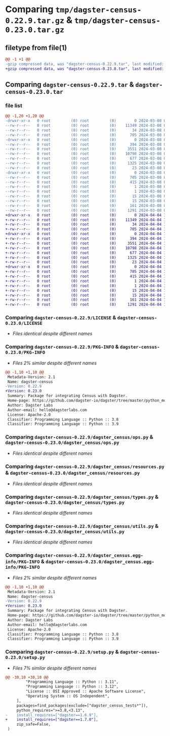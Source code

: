# Comparing `tmp/dagster-census-0.22.9.tar.gz` & `tmp/dagster-census-0.23.0.tar.gz`

## filetype from file(1)

```diff
@@ -1 +1 @@
-gzip compressed data, was "dagster-census-0.22.9.tar", last modified: Fri Mar  8 00:31:11 2024, max compression
+gzip compressed data, was "dagster-census-0.23.0.tar", last modified: Thu Apr  4 19:54:55 2024, max compression
```

## Comparing `dagster-census-0.22.9.tar` & `dagster-census-0.23.0.tar`

### file list

```diff
@@ -1,20 +1,20 @@
-drwxr-xr-x   0 root         (0) root         (0)        0 2024-03-08 00:31:11.950773 dagster-census-0.22.9/
--rw-r--r--   0 root         (0) root         (0)    11349 2024-03-08 00:17:46.000000 dagster-census-0.22.9/LICENSE
--rw-r--r--   0 root         (0) root         (0)       34 2024-03-08 00:17:46.000000 dagster-census-0.22.9/MANIFEST.in
--rw-r--r--   0 root         (0) root         (0)      705 2024-03-08 00:31:11.950773 dagster-census-0.22.9/PKG-INFO
-drwxr-xr-x   0 root         (0) root         (0)        0 2024-03-08 00:31:11.950773 dagster-census-0.22.9/dagster_census/
--rw-r--r--   0 root         (0) root         (0)      394 2024-03-08 00:17:46.000000 dagster-census-0.22.9/dagster_census/__init__.py
--rw-r--r--   0 root         (0) root         (0)     3551 2024-03-08 00:17:46.000000 dagster-census-0.22.9/dagster_census/ops.py
--rw-r--r--   0 root         (0) root         (0)    10798 2024-03-08 00:17:46.000000 dagster-census-0.22.9/dagster_census/resources.py
--rw-r--r--   0 root         (0) root         (0)      677 2024-03-08 00:17:46.000000 dagster-census-0.22.9/dagster_census/types.py
--rw-r--r--   0 root         (0) root         (0)     1325 2024-03-08 00:17:46.000000 dagster-census-0.22.9/dagster_census/utils.py
--rw-r--r--   0 root         (0) root         (0)       23 2024-03-08 00:17:46.000000 dagster-census-0.22.9/dagster_census/version.py
-drwxr-xr-x   0 root         (0) root         (0)        0 2024-03-08 00:31:11.950773 dagster-census-0.22.9/dagster_census.egg-info/
--rw-r--r--   0 root         (0) root         (0)      705 2024-03-08 00:31:11.000000 dagster-census-0.22.9/dagster_census.egg-info/PKG-INFO
--rw-r--r--   0 root         (0) root         (0)      415 2024-03-08 00:31:11.000000 dagster-census-0.22.9/dagster_census.egg-info/SOURCES.txt
--rw-r--r--   0 root         (0) root         (0)        1 2024-03-08 00:31:11.000000 dagster-census-0.22.9/dagster_census.egg-info/dependency_links.txt
--rw-r--r--   0 root         (0) root         (0)        1 2024-03-08 00:31:11.000000 dagster-census-0.22.9/dagster_census.egg-info/not-zip-safe
--rw-r--r--   0 root         (0) root         (0)       15 2024-03-08 00:31:11.000000 dagster-census-0.22.9/dagster_census.egg-info/requires.txt
--rw-r--r--   0 root         (0) root         (0)       15 2024-03-08 00:31:11.000000 dagster-census-0.22.9/dagster_census.egg-info/top_level.txt
--rw-r--r--   0 root         (0) root         (0)      161 2024-03-08 00:31:11.958773 dagster-census-0.22.9/setup.cfg
--rw-r--r--   0 root         (0) root         (0)     1291 2024-03-08 00:17:46.000000 dagster-census-0.22.9/setup.py
+drwxr-xr-x   0 root         (0) root         (0)        0 2024-04-04 19:54:55.411813 dagster-census-0.23.0/
+-rw-r--r--   0 root         (0) root         (0)    11349 2024-04-04 19:44:08.000000 dagster-census-0.23.0/LICENSE
+-rw-r--r--   0 root         (0) root         (0)       34 2024-04-04 19:44:08.000000 dagster-census-0.23.0/MANIFEST.in
+-rw-r--r--   0 root         (0) root         (0)      705 2024-04-04 19:54:55.411813 dagster-census-0.23.0/PKG-INFO
+drwxr-xr-x   0 root         (0) root         (0)        0 2024-04-04 19:54:55.407813 dagster-census-0.23.0/dagster_census/
+-rw-r--r--   0 root         (0) root         (0)      394 2024-04-04 19:44:08.000000 dagster-census-0.23.0/dagster_census/__init__.py
+-rw-r--r--   0 root         (0) root         (0)     3551 2024-04-04 19:44:08.000000 dagster-census-0.23.0/dagster_census/ops.py
+-rw-r--r--   0 root         (0) root         (0)    10798 2024-04-04 19:44:08.000000 dagster-census-0.23.0/dagster_census/resources.py
+-rw-r--r--   0 root         (0) root         (0)      677 2024-04-04 19:44:08.000000 dagster-census-0.23.0/dagster_census/types.py
+-rw-r--r--   0 root         (0) root         (0)     1325 2024-04-04 19:44:08.000000 dagster-census-0.23.0/dagster_census/utils.py
+-rw-r--r--   0 root         (0) root         (0)       23 2024-04-04 19:44:08.000000 dagster-census-0.23.0/dagster_census/version.py
+drwxr-xr-x   0 root         (0) root         (0)        0 2024-04-04 19:54:55.407813 dagster-census-0.23.0/dagster_census.egg-info/
+-rw-r--r--   0 root         (0) root         (0)      705 2024-04-04 19:54:55.000000 dagster-census-0.23.0/dagster_census.egg-info/PKG-INFO
+-rw-r--r--   0 root         (0) root         (0)      415 2024-04-04 19:54:55.000000 dagster-census-0.23.0/dagster_census.egg-info/SOURCES.txt
+-rw-r--r--   0 root         (0) root         (0)        1 2024-04-04 19:54:55.000000 dagster-census-0.23.0/dagster_census.egg-info/dependency_links.txt
+-rw-r--r--   0 root         (0) root         (0)        1 2024-04-04 19:54:55.000000 dagster-census-0.23.0/dagster_census.egg-info/not-zip-safe
+-rw-r--r--   0 root         (0) root         (0)       15 2024-04-04 19:54:55.000000 dagster-census-0.23.0/dagster_census.egg-info/requires.txt
+-rw-r--r--   0 root         (0) root         (0)       15 2024-04-04 19:54:55.000000 dagster-census-0.23.0/dagster_census.egg-info/top_level.txt
+-rw-r--r--   0 root         (0) root         (0)      161 2024-04-04 19:54:55.411813 dagster-census-0.23.0/setup.cfg
+-rw-r--r--   0 root         (0) root         (0)     1291 2024-04-04 19:44:08.000000 dagster-census-0.23.0/setup.py
```

### Comparing `dagster-census-0.22.9/LICENSE` & `dagster-census-0.23.0/LICENSE`

 * *Files identical despite different names*

### Comparing `dagster-census-0.22.9/PKG-INFO` & `dagster-census-0.23.0/PKG-INFO`

 * *Files 2% similar despite different names*

```diff
@@ -1,10 +1,10 @@
 Metadata-Version: 2.1
 Name: dagster-census
-Version: 0.22.9
+Version: 0.23.0
 Summary: Package for integrating Census with Dagster.
 Home-page: https://github.com/dagster-io/dagster/tree/master/python_modules/libraries/dagster-census
 Author: Dagster Labs
 Author-email: hello@dagsterlabs.com
 License: Apache-2.0
 Classifier: Programming Language :: Python :: 3.8
 Classifier: Programming Language :: Python :: 3.9
```

### Comparing `dagster-census-0.22.9/dagster_census/ops.py` & `dagster-census-0.23.0/dagster_census/ops.py`

 * *Files identical despite different names*

### Comparing `dagster-census-0.22.9/dagster_census/resources.py` & `dagster-census-0.23.0/dagster_census/resources.py`

 * *Files identical despite different names*

### Comparing `dagster-census-0.22.9/dagster_census/types.py` & `dagster-census-0.23.0/dagster_census/types.py`

 * *Files identical despite different names*

### Comparing `dagster-census-0.22.9/dagster_census/utils.py` & `dagster-census-0.23.0/dagster_census/utils.py`

 * *Files identical despite different names*

### Comparing `dagster-census-0.22.9/dagster_census.egg-info/PKG-INFO` & `dagster-census-0.23.0/dagster_census.egg-info/PKG-INFO`

 * *Files 2% similar despite different names*

```diff
@@ -1,10 +1,10 @@
 Metadata-Version: 2.1
 Name: dagster-census
-Version: 0.22.9
+Version: 0.23.0
 Summary: Package for integrating Census with Dagster.
 Home-page: https://github.com/dagster-io/dagster/tree/master/python_modules/libraries/dagster-census
 Author: Dagster Labs
 Author-email: hello@dagsterlabs.com
 License: Apache-2.0
 Classifier: Programming Language :: Python :: 3.8
 Classifier: Programming Language :: Python :: 3.9
```

### Comparing `dagster-census-0.22.9/setup.py` & `dagster-census-0.23.0/setup.py`

 * *Files 7% similar despite different names*

```diff
@@ -30,10 +30,10 @@
         "Programming Language :: Python :: 3.11",
         "Programming Language :: Python :: 3.12",
         "License :: OSI Approved :: Apache Software License",
         "Operating System :: OS Independent",
     ],
     packages=find_packages(exclude=["dagster_census_tests*"]),
     python_requires=">=3.8,<3.13",
-    install_requires=["dagster==1.6.9"],
+    install_requires=["dagster==1.7.0"],
     zip_safe=False,
 )
```

